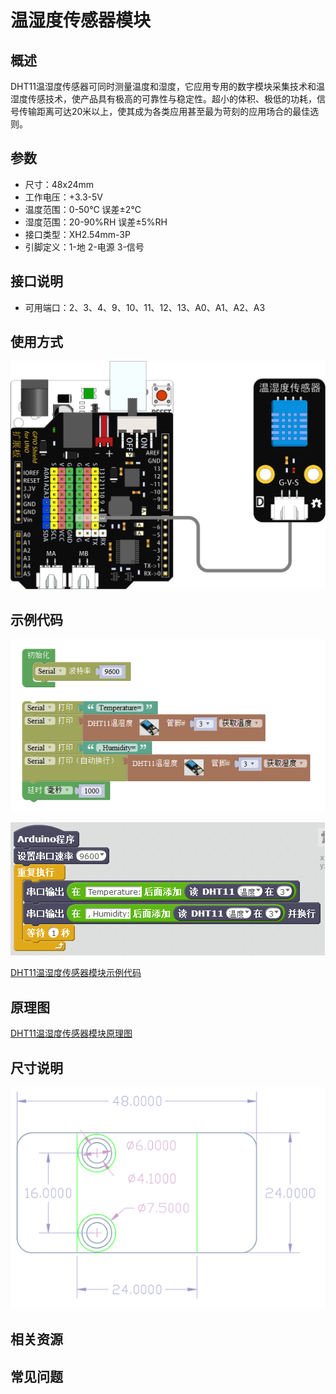 # 温湿度传感器模块

## 概述

DHT11温湿度传感器可同时测量温度和湿度，它应用专用的数字模块采集技术和温湿度传感技术，使产品具有极高的可靠性与稳定性。超小的体积、极低的功耗，信号传输距离可达20米以上，使其成为各类应用甚至最为苛刻的应用场合的最佳选则。

## 参数

* 尺寸：48x24mm
* 工作电压：+3.3-5V
* 温度范围：0-50℃ 误差±2℃
* 湿度范围：20-90%RH 误差±5%RH
* 接口类型：XH2.54mm-3P
* 引脚定义：1-地 2-电源 3-信号

## 接口说明

* 可用端口：2、3、4、9、10、11、12、13、A0、A1、A2、A3

## 使用方式

![](../../.gitbook/assets/arduino-14.png)

## 示例代码

![](../../.gitbook/assets/arduino-66.png)

![](../../.gitbook/assets/arduino-41.png)

[DHT11温湿度传感器模块示例代码](http://www.haohaodada.com/show.php?id=955675)

## 原理图

[DHT11温湿度传感器模块原理图](https://github.com/Haohaodada-official/docs/blob/master/jiao-xue-chan-pin/pdf/yuan-li-tu/%E6%B8%A9%E6%B9%BF%E5%BA%A6%E6%A8%A1%E5%9D%97.pdf)

## 尺寸说明

![](../../.gitbook/assets/arduino-01.png)

## 相关资源

## 常见问题

